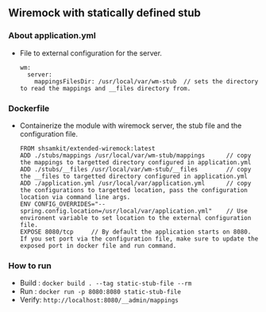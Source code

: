## Wiremock with statically defined stub

### About application.yml
- File to external configuration for the server. 
    ```
    wm:
      server:
        mappingsFilesDir: /usr/local/var/wm-stub  // sets the directory to read the mappings and __files directory from.
    ``` 

### Dockerfile
- Containerize the module with wiremock server, the stub file and the configuration file.
    ```batch
    FROM shsamkit/extended-wiremock:latest
    ADD ./stubs/mappings /usr/local/var/wm-stub/mappings      // copy the mappings to targetted directory configured in application.yml
    ADD ./stubs/__files /usr/local/var/wm-stub/__files        // copy the __files to targetted directory configured in application.yml
    ADD ./application.yml /usr/local/var/application.yml      // copy the configurations to targetted location, pass the configuration location via command line args.
    ENV CONFIG_OVERRIDES="--spring.config.location=/usr/local/var/application.yml"    // Use environent variable to set location to the external configuration file.
    EXPOSE 8080/tcp     // By default the application starts on 8080. If you set port via the configuration file, make sure to update the exposed port in docker file and run command.
    ```

### How to run 
- Build : `docker build . --tag static-stub-file --rm`
- Run : `docker run -p 8080:8080 static-stub-file`
- Verify: `http://localhost:8080/__admin/mappings` 